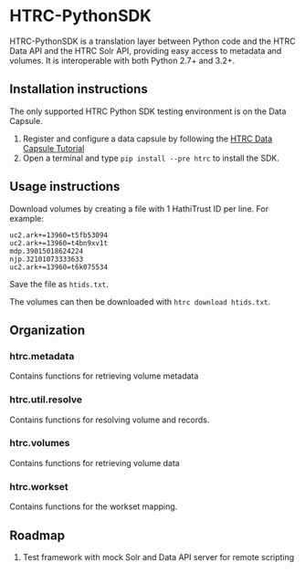 # HTRC-PythonSDK

HTRC-PythonSDK is a translation layer between Python code and the HTRC Data API and the HTRC Solr API, providing easy access to metadata and volumes. It is interoperable with both Python 2.7+ and 3.2+.

## Installation instructions
The only supported HTRC Python SDK testing environment is on the Data Capsule. 

1. Register and configure a data capsule by following the [HTRC Data Capsule Tutorial](https://wiki.htrc.illinois.edu/display/COM/HTRC+Data+Capsule+Tutorial)
2. Open a terminal and type `pip install --pre htrc` to install the SDK.

## Usage instructions
Download volumes by creating a file with 1 HathiTrust ID per line. For example:
```
uc2.ark+=13960=t5fb53094
uc2.ark+=13960=t4bn9xv1t
mdp.39015018624224
njp.32101073333633
uc2.ark+=13960=t6k075534
```

Save the file as `htids.txt`.

The volumes can then be downloaded with `htrc download htids.txt`.

## Organization

### htrc.metadata
Contains functions for retrieving volume metadata

### htrc.util.resolve
Contains functions for resolving volume and records.

### htrc.volumes
Contains functions for retrieving volume data

### htrc.workset
Contains functions for the workset mapping.

## Roadmap
1. Test framework with mock Solr and Data API server for remote scripting

